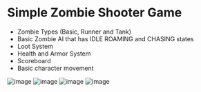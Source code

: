 # Simple Zombie Shooter Game

- Zombie Types (Basic, Runner and Tank)
- Basic Zombie AI that has IDLE ROAMING and CHASING states
- Loot System
- Health and Armor System
- Scoreboard
- Basic character movement

![image](https://github.com/Batur123/unity-shooter-2d/assets/32031460/3e4a6967-65d5-4a11-9757-43e6ce74d3d3)
![image](https://github.com/Batur123/unity-shooter-2d/assets/32031460/f12271c0-441d-4bb0-9f91-ec3694e31f7f)
![image](https://github.com/Batur123/unity-shooter-2d/assets/32031460/ca9aa491-592c-4459-8769-50e9d2843f8c)
![image](https://github.com/Batur123/Unity-Shooter-2D/assets/32031460/9ef28988-0ccf-4315-980d-cd65854f0e37)
